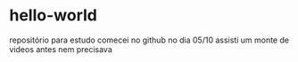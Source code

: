 # hello-world
repositório para estudo
comecei no github no dia 05/10
assisti um monte de videos antes
nem precisava
